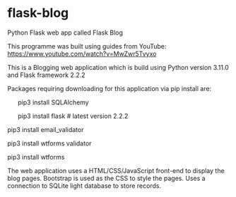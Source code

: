 # flask-blog
Python Flask web app called Flask Blog

This programme was built using guides from YouTube: https://www.youtube.com/watch?v=MwZwr5Tvyxo 

This is a Blogging web application which is build using Python version 3.11.0 and Flask framework 2.2.2

Packages requiring downloading for this application via pip install are:

<ul>pip3 install SQLAlchemy</ul>

<ul>pip3 install flask  # latest version 2.2.2</ul>

pip3 install email_validator

pip3 install wtforms validator

pip3 install wtforms


The web application uses a HTML/CSS/JavaScript front-end to display the blog pages.
Bootstrap is used as the CSS to style the pages.
Uses a connection to SQLite light database to store records.

